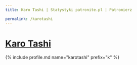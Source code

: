 ```yaml
---
title: Karo Tashi | Statystyki patronite.pl | Patromierz

permalink: /karotashi
---
```


# [Karo Tashi](https://patronite.pl/karotashi)

{% include profile.md name="karotashi" prefix="k" %}
